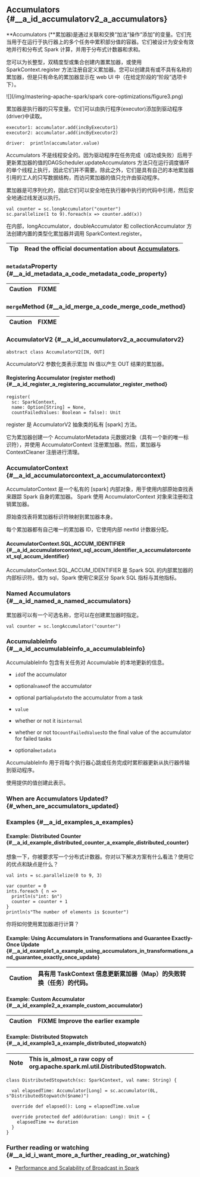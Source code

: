 ## Accumulators {#__a_id_accumulatorv2_a_accumulators}

**Accumulators \(**累加器\)是通过关联和交换“加法”操作“添加”的变量。它们充当用于在运行于执行器上的多个任务中累积部分值的容器。它们被设计为安全有效地并行和分布式 Spark 计算，并用于分布式计数器和求和。

您可以为长整型，双精度型或集合创建内置累加器，或使用 SparkContext.register 方法注册自定义累加器。您可以创建具有或不具有名称的累加器，但是只有命名的累加器显示在 web UI 中（在给定阶段的“阶段”选项卡下）。

![](/img/mastering-apache-spark/spark core-optimizations/figure3.png)

累加器是执行器的只写变量。它们可以由执行程序\(executor\)添加到驱动程序\(driver\)中读取。

```
executor1: accumulator.add(incByExecutor1)
executor2: accumulator.add(incByExecutor2)

driver:  println(accumulator.value)
```

Accumulators 不是线程安全的。因为驱动程序在任务完成（成功或失败）后用于更新累加器的值的DAGScheduler.updateAccumulators 方法只在运行调度循环的单个线程上执行，因此它们并不需要。除此之外，它们是具有自己的本地累加器引用的工人的只写数据结构，而访问累加器的值只允许由驱动程序。

累加器是可序列化的，因此它们可以安全地在执行器中执行的代码中引用，然后安全地通过线发送以执行。

```
val counter = sc.longAccumulator("counter")
sc.parallelize(1 to 9).foreach(x => counter.add(x))
```

在内部，longAccumulator，doubleAccumulator 和 collectionAccumulator 方法创建内置的类型化累加器并调用 SparkContext.register。

| Tip | Read the official documentation about [Accumulators](http://spark.apache.org/docs/latest/programming-guide.html#accumulators). |
| :--- | :--- |


### `metadata`Property {#__a_id_metadata_a_code_metadata_code_property}

| Caution | FIXME |
| :--- | :--- |


### `merge`Method {#__a_id_merge_a_code_merge_code_method}

| Caution | FIXME |
| :--- | :--- |


### AccumulatorV2 {#__a_id_accumulatorv2_a_accumulatorv2}

```
abstract class AccumulatorV2[IN, OUT]
```

AccumulatorV2 参数化类表示累加 IN 值以产生 OUT 结果的累加器。

#### Registering Accumulator \(register method\) {#__a_id_register_a_registering_accumulator_register_method}

```
register(
  sc: SparkContext,
  name: Option[String] = None,
  countFailedValues: Boolean = false): Unit
```

register 是 AccumulatorV2 抽象类的私有 \[spark\] 方法。

它为累加器创建一个 AccumulatorMetadata 元数据对象（具有一个新的唯一标识符），并使用 AccumulatorContext 注册累加器。然后，累加器与 ContextCleaner 注册进行清理。

### AccumulatorContext {#__a_id_accumulatorcontext_a_accumulatorcontext}

AccumulatorContext 是一个私有的 \[spark\] 内部对象，用于使用内部原始查找表来跟踪 Spark 自身的累加器。 Spark 使用 AccumulatorContext 对象来注册和注销累加器。

原始查找表将累加器标识符映射到累加器本身。

每个累加器都有自己唯一的累加器 ID，它使用内部 nextId 计数器分配。

#### AccumulatorContext.SQL\_ACCUM\_IDENTIFIER {#__a_id_accumulatorcontext_sql_accum_identifier_a_accumulatorcontext_sql_accum_identifier}

AccumulatorContext.SQL\_ACCUM\_IDENTIFIER 是 Spark SQL 的内部累加器的内部标识符。值为 sql，Spark 使用它来区分 Spark SQL 指标与其他指标。

### Named Accumulators {#__a_id_named_a_named_accumulators}

累加器可以有一个可选名称，您可以在创建累加器时指定。

```
val counter = sc.longAccumulator("counter")
```

### AccumulableInfo {#__a_id_accumulableinfo_a_accumulableinfo}

AccumulableInfo 包含有关任务对 Accumulable 的本地更新的信息。

* `id`of the accumulator

* optional`name`of the accumulator

* optional partial`update`to the accumulator from a task

* `value`

* whether or not it is`internal`

* whether or not to`countFailedValues`to the final value of the accumulator for failed tasks

* optional`metadata`

AccumulableInfo 用于将每个执行器心跳或任务完成时累积器更新从执行器传输到驱动程序。

使用提供的值创建此表示。

### When are Accumulators Updated? {#_when_are_accumulators_updated}

### Examples {#__a_id_examples_a_examples}

#### Example: Distributed Counter {#__a_id_example_distributed_counter_a_example_distributed_counter}

想象一下，你被要求写一个分布式计数器。你对以下解决方案有什么看法？使用它的优点和缺点是什么？

```
val ints = sc.parallelize(0 to 9, 3)

var counter = 0
ints.foreach { n =>
  println(s"int: $n")
  counter = counter + 1
}
println(s"The number of elements is $counter")
```

你将如何使用累加器进行计算？

#### Example: Using Accumulators in Transformations and Guarantee Exactly-Once Update {#__a_id_example1_a_example_using_accumulators_in_transformations_and_guarantee_exactly_once_update}

| Caution | 具有用 TaskContext 信息更新累加器（Map）的失败转换（任务）的代码。 |
| :---: | :--- |


#### Example: Custom Accumulator {#__a_id_example2_a_example_custom_accumulator}

| Caution | FIXME Improve the earlier example |
| :---: | :--- |


#### Example: Distributed Stopwatch {#__a_id_example3_a_example_distributed_stopwatch}

| Note | This is\_almost\_a raw copy of org.apache.spark.ml.util.DistributedStopwatch. |
| :---: | :--- |


```
class DistributedStopwatch(sc: SparkContext, val name: String) {

  val elapsedTime: Accumulator[Long] = sc.accumulator(0L, s"DistributedStopwatch($name)")

  override def elapsed(): Long = elapsedTime.value

  override protected def add(duration: Long): Unit = {
    elapsedTime += duration
  }
}
```

### Further reading or watching {#__a_id_i_want_more_a_further_reading_or_watching}

* [Performance and Scalability of Broadcast in Spark](http://www.cs.berkeley.edu/~agearh/cs267.sp10/files/mosharaf-spark-bc-report-spring10.pdf)



